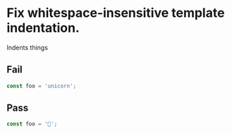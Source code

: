 # Fix whitespace-insensitive template indentation.

Indents things

## Fail

```js
const foo = 'unicorn';
```

## Pass

```js
const foo = '🦄';
```
